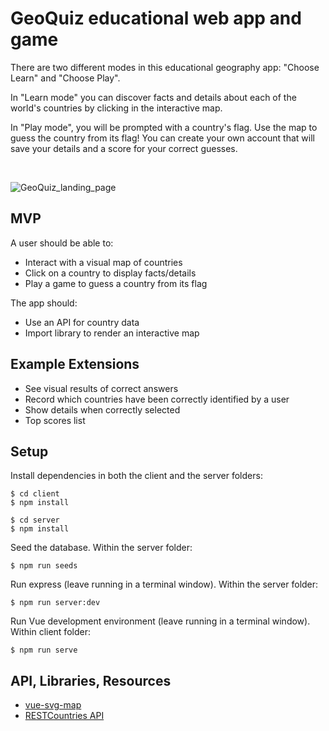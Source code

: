 # GeoQuiz educational web app and game

There are two different modes in this educational geography app: "Choose Learn" and "Choose Play".

In "Learn mode" you can discover facts and details about each of the world's countries by clicking in the interactive map.

In "Play mode", you will be prompted with a country's flag. Use the map to guess the country from its flag! You can create your own account that will save your details and a score for your correct guesses.

<br />

![GeoQuiz_landing_page](https://user-images.githubusercontent.com/65955047/103558058-00d17300-4eac-11eb-9f39-5e402a6c8d2b.png)

## MVP

A user should be able to:

- Interact with a visual map of countries
- Click on a country to display facts/details
- Play a game to guess a country from its flag

The app should:

- Use an API for country data
- Import library to render an interactive map

## Example Extensions
- See visual results of correct answers
- Record which countries have been correctly identified by a user
- Show details when correctly selected
- Top scores list

## Setup
Install dependencies in both the client and the server folders:
```
$ cd client
$ npm install

$ cd server
$ npm install
```

Seed the database.  Within the server folder:
```
$ npm run seeds
```

Run express (leave running in a terminal window).  Within the server folder:
```
$ npm run server:dev
```

Run Vue development environment (leave running in a terminal window).  Within client folder:
```
$ npm run serve
```


## API, Libraries, Resources
- [vue-svg-map](https://www.npmjs.com/package/vue-svg-map)
- [RESTCountries API](https://restcountries.eu/)
